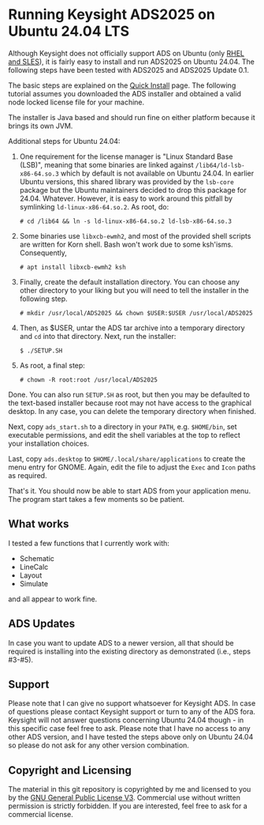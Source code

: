 # Running Keysight ADS2025 on Ubuntu 24.04 LTS

Although Keysight does not officially support ADS on Ubuntu (only [RHEL and SLES](https://docs.keysight.com/display/support/ADS%20Supported%20Platforms)), it is fairly easy to install and run ADS2025 on Ubuntu 24.04. The following steps have been tested with ADS2025 and ADS2025 Update 0.1. 

The basic steps are explained on the [Quick Install](https://docs.keysight.com/display/engdocads/ADS+2025+Quick+Install-Linux) page. The following tutorial assumes you downloaded the ADS installer and obtained a valid node locked license file for your machine.  

The installer is Java based and should run fine on either platform because it brings its own JVM. 

Additional steps for Ubuntu 24.04: 

1. One requirement for the license manager is "Linux Standard Base (LSB)", meaning that some binaries are linked against `/lib64/ld-lsb-x86-64.so.3` which by default is not available on Ubuntu 24.04. In earlier Ubuntu versions, this shared library was provided by the `lsb-core`  package but the Ubuntu maintainers decided to drop this package for 24.04. Whatever. However, it is easy to work around this pitfall by symlinking `ld-linux-x86-64.so.2`. As root, do: 

    `# cd /lib64 && ln -s ld-linux-x86-64.so.2 ld-lsb-x86-64.so.3`

2. Some binaries use `libxcb-ewmh2`, and most of the provided shell scripts are written for Korn shell. Bash won't work due to some ksh'isms. Consequently, 

    `# apt install libxcb-ewmh2 ksh`

3. Finally, create the default installation directory. You can choose any other directory to your liking but you will need to tell the installer in the following step. 

    `# mkdir /usr/local/ADS2025 && chown $USER:$USER /usr/local/ADS2025`

4. Then, as $USER, untar the ADS tar archive into a temporary directory and `cd` into that directory. Next, run the installer: 

    `$ ./SETUP.SH`

5. As root, a final step: 

    `# chown -R root:root /usr/local/ADS2025` 

Done. You can also run `SETUP.SH` as root, but then you may be defaulted to the text-based installer because root may not have access to the graphical desktop. In any case, you can delete the temporary directory when finished. 

Next, copy `ads_start.sh` to a directory in your `PATH`, e.g. `$HOME/bin`, set executable permissions, and edit the shell variables at the top to reflect your installation choices. 

Last, copy `ads.desktop` to `$HOME/.local/share/applications` to create the menu entry for GNOME. Again, edit the file to adjust the `Exec` and `Icon` paths as required. 

That's it. You should now be able to start ADS from your application menu. The program start takes a few moments so be patient. 

## What works

I tested a few functions that I currently work with: 

* Schematic
* LineCalc
* Layout
* Simulate

and all appear to work fine. 

## ADS Updates

In case you want to update ADS to a newer version, all that should be required is installing into the existing directory as demonstrated (i.e., steps #3-#5). 

## Support

Please note that I can give no support whatsoever for Keysight ADS. In case of questions please contact Keysight support or turn to any of the ADS fora. Keysight will not answer questions concerning Ubuntu 24.04 though - in this specific case feel free to ask.  Please note that I have no access to any other ADS version, and I have tested the steps above only on Ubuntu 24.04 so please do not ask for any other version combination. 

## Copyright and Licensing

The material in this git repository is copyrighted by me and licensed to you by the [GNU General Public License V3](https://www.gnu.org/licenses/gpl-3.0.en.html). Commercial use without written permission is strictly forbidden. If you are interested, feel free to ask for a commercial license. 



